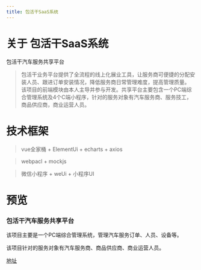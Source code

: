 ```yaml
---
title: 包活干SaaS系统
---
```


# 关于 包活干SaaS系统

包活干汽车服务共享平台

> 包活干业务平台提供了全流程的线上化展业工具，让服务商可便捷的分配安装人员、跟进订单安装情况，降低服务商日常管理难度，提高管理质量。
该项目的前端模块由本人主导并参与开发。共享平台主要包含一个PC端综合管理系统及4个C端小程序，针对的服务对象有汽车服务商、服务技工，商品供应商，商业运营人员。

# 技术框架
> vue全家桶 + ElementUi + echarts + axios

> webpacl + mockjs 

> 微信小程序 + weUi + 小程序UI
# 预览

<el-tabs tab-position="left" style="height: 380px" class="demo-tabs">
  <el-tab-pane label="包活干汽车服务共享平台" height="360px">
    <h3>包活干汽车服务共享平台</h3>
    <p>该项目主要是一个PC端综合管理系统，管理汽车服务订单、人员、设备等。</p>
    <p>该项目针对的服务对象有汽车服务商、商品供应商、商业运营人员。</p>
    <a href="http://www.baohuogan.com.cn/">地址</a>
    <el-carousel :interval="4000" type="card">
      <el-carousel-item v-for="item in imgList1" :key="item">
        <img :src="item" >
      </el-carousel-item>
    </el-carousel>
  </el-tab-pane>
</el-tabs>

<script>
  export default {
    data() {
      return {
        imgList1:[],
      }
    },
    mounted(){
      for(var i = 1 ;i < 5 ;i++){
        this.imgList1.push('/vue-press/project/公司项目/bhg/pc/'+i+'.png')
      }
    }
  }
</script>